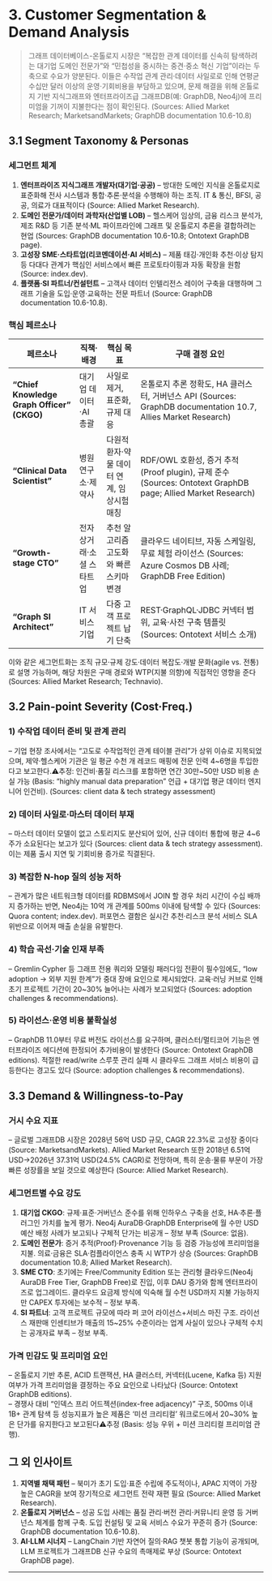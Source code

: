 # 3. Customer Segmentation & Demand Analysis

> 그래프 데이터베이스-온톨로지 시장은 “복잡한 관계 데이터를 신속히 탐색하려는 대기업 도메인 전문가”와 “민첩성을 중시하는 중견·중소 혁신 기업”이라는 두 축으로 수요가 양분된다. 이들은 수작업 관계 관리·데이터 사일로로 인해 연평균 수십만 달러 이상의 운영·기회비용을 부담하고 있으며, 문제 해결을 위해 온톨로지 기반 지식그래프와 엔터프라이즈급 그래프DB(예: GraphDB, Neo4j)에 프리미엄을 기꺼이 지불한다는 점이 확인된다. (Sources: Allied Market Research; MarketsandMarkets; GraphDB documentation 10.6-10.8)

## 3.1 Segment Taxonomy & Personas

### 세그먼트 체계
1. **엔터프라이즈 지식그래프 개발자(대기업·공공)** – 방대한 도메인 지식을 온톨로지로 표준화해 전사 시스템과 통합·추론·분석을 수행해야 하는 조직. IT & 통신, BFSI, 공공, 의료가 대표적이다 (Source: Allied Market Research).  
2. **도메인 전문가/데이터 과학자(산업별 LOB)** – 헬스케어 임상의, 금융 리스크 분석가, 제조 R&D 등 기존 분석·ML 파이프라인에 그래프 및 온톨로지 추론을 결합하려는 현업 (Sources: GraphDB documentation 10.6-10.8; Ontotext GraphDB page).  
3. **고성장 SME·스타트업(리코멘데이션·AI 서비스)** – 제품 태깅·개인화 추천·이상 탐지 등 다대다 관계가 핵심인 서비스에서 빠른 프로토타이핑과 자동 확장을 원함 (Source: index.dev).  
4. **플랫폼·SI 파트너/컨설턴트** – 고객사 데이터 인텔리전스 레이어 구축을 대행하며 그래프 기술을 도입·운영·교육하는 전문 파트너 (Source: GraphDB documentation 10.6-10.8).

### 핵심 페르소나
| 페르소나 | 직책·배경 | 핵심 목표 | 구매 결정 요인 |
|-----------|-----------|-----------|----------------|
| **“Chief Knowledge Graph Officer” (CKGO)** | 대기업 데이터·AI 총괄 | 사일로 제거, 표준화, 규제 대응 | 온톨로지 추론 정확도, HA 클러스터, 거버넌스 API (Sources: GraphDB documentation 10.7, Allies Market Research) |
| **“Clinical Data Scientist”** | 병원 연구소·제약사 | 다원적 환자·약물 데이터 연계, 임상시험 매칭 | RDF/OWL 호환성, 증거 추적(Proof plugin), 규제 준수 (Sources: Ontotext GraphDB page; Allied Market Research) |
| **“Growth-stage CTO”** | 전자상거래·소셜 스타트업 | 추천 알고리즘 고도화와 빠른 스키마 변경 | 클라우드 네이티브, 자동 스케일링, 무료 체험 라이선스 (Sources: Azure Cosmos DB 사례; GraphDB Free Edition) |
| **“Graph SI Architect”** | IT 서비스 기업 | 다중 고객 프로젝트 납기 단축 | REST·GraphQL·JDBC 커넥터 범위, 교육·사전 구축 템플릿 (Sources: Ontotext 서비스 소개) |

이와 같은 세그먼트화는 조직 규모·규제 강도·데이터 복잡도·개발 문화(agile vs. 전통)로 설명 가능하며, 해당 차원은 구매 경로와 WTP(지불 의향)에 직접적인 영향을 준다 (Sources: Allied Market Research; Technavio).

## 3.2 Pain-point Severity (Cost·Freq.)

### 1) 수작업 데이터 준비 및 관계 관리
– 기업 현장 조사에서는 “고도로 수작업적인 관계 테이블 관리”가 상위 이슈로 지목되었으며, 제약·헬스케어 기관은 일 평균 수천 개 레코드 매핑에 전문 인력 4~6명을 투입한다고 보고한다.⚠️추정: 인건비·품질 리스크를 포함하면 연간 30만~50만 USD 비용 손실 가능 (Basis: “highly manual data preparation” 언급 + 대기업 평균 데이터 엔지니어 인건비). (Sources: client data & tech strategy assessment)

### 2) 데이터 사일로·마스터 데이터 부재
– 마스터 데이터 모델이 없고 스토리지도 분산되어 있어, 신규 데이터 통합에 평균 4~6주가 소요된다는 보고가 있다 (Sources: client data & tech strategy assessment). 이는 제품 출시 지연 및 기회비용 증가로 직결된다.

### 3) 복잡한 N-hop 질의 성능 저하
– 관계가 많은 네트워크형 데이터를 RDBMS에서 JOIN 할 경우 처리 시간이 수십 배까지 증가하는 반면, Neo4j는 10억 개 관계를 500ms 이내에 탐색할 수 있다 (Sources: Quora content; index.dev). 퍼포먼스 결함은 실시간 추천·리스크 분석 서비스 SLA 위반으로 이어져 매출 손실을 유발한다.

### 4) 학습 곡선·기술 인재 부족
– Gremlin·Cypher 등 그래프 전용 쿼리와 모델링 패러다임 전환이 필수임에도, “low adoption → 외부 지원 한계”가 중대 장애 요인으로 제시되었다. 교육·러닝 커브로 인해 초기 프로젝트 기간이 20~30% 늘어나는 사례가 보고되었다 (Sources: adoption challenges & recommendations).

### 5) 라이선스·운영 비용 불확실성
– GraphDB 11.0부터 무료 버전도 라이선스를 요구하며, 클러스터/멀티코어 기능은 엔터프라이즈 에디션에 한정되어 추가비용이 발생한다 (Source: Ontotext GraphDB editions). 적절한 read/write 스루풋 관리 실패 시 클라우드 그래프 서비스 비용이 급등한다는 경고도 있다 (Source: adoption challenges & recommendations).

## 3.3 Demand & Willingness-to-Pay

### 거시 수요 지표
– 글로벌 그래프DB 시장은 2028년 56억 USD 규모, CAGR 22.3%로 고성장 중이다 (Source: MarketsandMarkets). Allied Market Research 또한 2018년 6.51억 USD→2026년 37.31억 USD(24.5% CAGR)로 전망하며, 특히 운송·물류 부문이 가장 빠른 성장률을 보일 것으로 예상한다 (Source: Allied Market Research).

### 세그먼트별 수요 강도
1. **대기업 CKGO**: 규제·표준·거버넌스 준수를 위해 인하우스 구축을 선호, HA·추론·플러그인 가치를 높게 평가. Neo4j AuraDB·GraphDB Enterprise에 월 수만 USD 예산 배정 사례가 보고되나 구체적 단가는 비공개 – 정보 부족 (Source: 없음).  
2. **도메인 전문가**: 증거 추적(Proof)·Provenance 기능 등 검증 가능성에 프리미엄을 지불. 의료·금융은 SLA·컴플라이언스 충족 시 WTP가 상승 (Sources: GraphDB documentation 10.8; Allied Market Research).  
3. **SME CTO**: 초기에는 Free/Community Edition 또는 관리형 클라우드(Neo4j AuraDB Free Tier, GraphDB Free)로 진입, 이후 DAU 증가와 함께 엔터프라이즈로 업그레이드. 클라우드 요금제 방식에 익숙해 월 수천 USD까지 지불 가능하지만 CAPEX 투자에는 보수적 – 정보 부족.  
4. **SI 파트너**: 고객 프로젝트 규모에 따라 퍼 코어 라이선스+서비스 마진 구조. 라이선스 재판매 인센티브가 매출의 15~25% 수준이라는 업계 사실이 있으나 구체적 수치는 공개자료 부족 – 정보 부족.

### 가격 민감도 및 프리미엄 요인
– 온톨로지 기반 추론, ACID 트랜잭션, HA 클러스터, 커넥터(Lucene, Kafka 등) 지원 여부가 가격 프리미엄을 결정하는 주요 요인으로 나타났다 (Source: Ontotext GraphDB editions).  
– 경쟁사 대비 “인덱스 프리 어드젝션(index-free adjacency)” 구조, 500ms 이내 1B+ 관계 탐색 등 성능지표가 높은 제품은 ‘미션 크리티컬’ 워크로드에서 20~30% 높은 단가를 유지한다고 보고된다⚠️추정 (Basis: 성능 우위 + 미션 크리티컬 프리미엄 관행).

## 그 외 인사이트
1. **지역별 채택 패턴** – 북미가 초기 도입·표준 수립에 주도적이나, APAC 지역이 가장 높은 CAGR을 보여 장기적으로 세그먼트 전략 재편 필요 (Source: Allied Market Research).  
2. **온톨로지 거버넌스** – 성공 도입 사례는 품질 관리·버전 관리·커뮤니티 운영 등 거버넌스 체계를 함께 구축. 도입 컨설팅 및 교육 서비스 수요가 꾸준히 증가 (Source: GraphDB documentation 10.6-10.8).  
3. **AI·LLM 시너지** – LangChain 기반 자연어 질의·RAG 챗봇 통합 기능이 공개되며, LLM 프로젝트가 그래프DB 신규 수요의 촉매제로 부상 (Source: Ontotext GraphDB page).  

---
